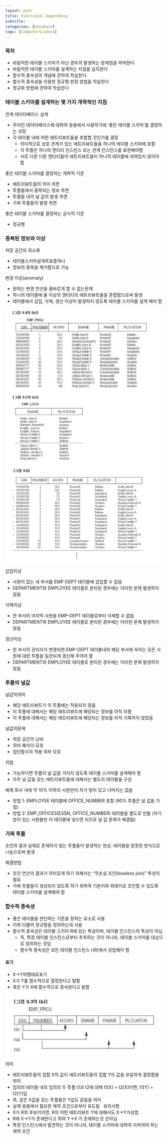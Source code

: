 ```yaml
---
layout: post
title: Functional Dependency
subtitle: 
categories: [Database]
tags: [ComputerScience]
---
```


### 목차
- 바람직한 테이블 스키마가 아닌 경우의 발생하는 문제점을 파악한다 
- 바람직한 테이블 스키마를 설계하는 지침을 습득한다 
- 함수적 종속성의 개념에 관하여 학습한다 
- 함수적 종속성을 이용한 정규형 판정 방법을 학습한다 
- 정규화 방법에 관하여 학습한다  

### 테이블 스키마를 설계하는 몇 가지 개략적인 지침  
관계 데이타베이스 설계 
- 주어진 데이타베이스에 대하여 응용에서 사용하기에 ‘좋은 테이블 스키마’를 결정하는 과정 
- 각 테이블 내에 어떤 애트리뷰트들을 포함할 것인가를 결정
    - 의미적으로 상호 관계가 있는 애트리뷰트들을 하나의 테이블 스키마에 포함
    - 각 투플은 하나의 엔티티 인스턴스 또는 관계 인스턴스를 표현해야함
    - 서로 다른 다른 엔티티들의 애트리뷰트들이 하나의 테이블에 섞여있지 않아야 함    

좋은 테이블 스키마를 결정하는 개략적 기준 
- 애트리뷰트들의 의미 측면
- 투플들에서 중복되는 정보 측면
- 투플들 내의 널 값의 발생 측면
- 가짜 투플들의 발생 측면  

좋은 테이블 스키마를 결정하는 공식적 기준
- 정규형 

### 중복된 정보와 이상 

저장 공간의 최소화
- 테이블스키마설계목표중하나
- 정보의 중복을 제거함으로 가능 

변경 이상(anomaly)
- 원하는 변경 연산을 올바르게 할 수 없는문제
- 하나의 테이블에 둘 이상의 엔티티의 애트리뷰트들을 혼합함으로써 발생 
- 테이블에서 삽입, 삭제, 갱신 이상이 발생하지 않도록 테이블 스키마를 설계 해야 함

![1.1](/assets/images/database/6.1.png)

삽입이상 
- 사원이 없는 새 부서를 EMP-DEPT 테이블에 삽입할 수 없음
- DEPARTMENT와 EMPLOYEE 테이블로 분리된 경우에는 이러한 문제 발생하지 않음 

삭제이상
- 한 부서의 마지막 사원을 EMP-DEPT 테이블로부터 삭제할 수 없음
- DEPARTMENT와 EMPLOYEE 테이블로 분리된 경우에는 이러한 문제 발생하지 않음 

갱신이상 
- 한 부서의 관리자가 변경되면 EMP-DEPT 테이블내의 해당 부서에 속하는 모든 사원에 대한 투플을 일관되게 갱신해 주어야 함 
- DEPARTMENT와 EMPLOYEE 테이블로 분리된 경우에는 이러한 문제 발생하지 않음 

### 투플의 널값 

널값의의미 
- 해당 애트리뷰트가 이 투플에는 적용되지 않음 
- 이 투플에 대해서는 해당 애트리뷰트에 해당되는 정보를 아직 모름 
- 이 투플에 대해서는 해당 애트리뷰트에 해당되는 정보를 아직 기록하지 않았음  

널값의문제 
- 저장 공간의 낭비 
- 의미 해석이 모호 
- 집단함수의 적용 여부 모호 

지침
- 가능하다면 투플이 널 값을 가지지 않도록 테이블 스키마를 설계해야 함 
- 자주 널 값을 갖는 애트리뷰트들에 대해서는 별도의 테이블을 구성  

예제
회사 내에 약 10% 이하의 사원만이 자기 방이 있고 나머지는 없음 
- 방법 1: EMPLOYEE 테이블에 OFFICE_NUMBER 포함  (90% 투플은 널 값을 가짐)
- 방법 2: EMP_OFFICES(ESSN, OFFICE_NUMBER) 테이블을 별도로 만듦 (자기 방이 있는 사원들만 이 테이블에 넣으면 되므로 널 값 문제가 해결됨)

### 가짜 투플 
조인의 결과 실제로 존재하지 않는 투플들이 발생하는 현상. 테이블을 잘못된 방식으로 나눔으로써 발생  

해결방법
- 조인 연산의 결과가 의미있게 하기 위해서는 “무손실 조인(lossless join)” 특성이 필요 
- 가짜 투플들이 생성되지 않도록 하기 위하여 기본키와 외래키로 조인할 수 있도록 테이블 스키마를 설계해야 함 

### 함수적 종속성 
- 좋은 테이블을 판단하는 기준을 정하는 요소로 사용 
- 키와 더불어 정규형을 정의하는데 사용 
- 함수적 종속성은 테이블 스키마 R에 있는 특성이며, 테이블 인스턴스의 특성이 아님 
    - 즉, 특정 테이블 인스턴스로부터 추측하는 것이 아니라, 테이블 스키마를 대상으로 정의하는 것임 
    - 함수적 종속성은 모든 테이블 인스턴스 r(R)에서 성립해야 함 

#### 표기 
- X→Y의형태로표기 
- X가 Y를 함수적으로 결정한다고 말함 
- 혹은 Y가 X에 함수적으로 종속된다고 말함 

![1.1](/assets/images/database/6.2.png)

의미 
- 애트리뷰트들의 집합 X의 값이 애트리뷰트들의 집합 Y의 값을 유일하게 결정함을 의미 
- 임의의 테이블 내의 임의의 두 투플 t1과 t2에 대해 t1[X] = t2[X]이면, t1[Y] = t2[Y]임 
- 즉, 같은 X값을 갖는 투플들은 Y값도 같음을 의미 
- 실제 응용에서 필요한 제약 조건으로부터 유도됨  
유의사항 
- X가 R의 후보키이면, R의 어떤 애트리뷰트 Y에 대해서도 X→Y가성립 
- R에 X→Y가 존재한다고 하여 Y→X 가 존재하는것 은아님 
- 특정 인스턴스에서 발견하는 것이 아니라, 테이블 스키마에 대하여 지켜져야 하는 제약 조건




